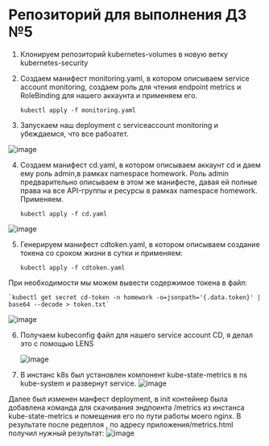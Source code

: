 # Репозиторий для выполнения ДЗ №5
1. Клонируем репозиторий kubernetes-volumes в новую ветку kubernetes-security

2. Создаем манифест monitoring.yaml, в котором описываем service account monitoring, создаем роль для чтения endpoint metrics и RoleBinding для нашего аккаунта и применяем его.

   `kubectl apply -f monitoring.yaml`

3. Запускаем наш deployment с serviceaccount monitoring и убеждаемся, что все рабоатет.

![image](https://github.com/Kuber-2024-04OTUS/hyperique_repo/assets/90676858/defa86ed-3857-4655-b631-4c8b0293f937)


4. Создаем манифест cd.yaml, в котором описываем аккаунт cd и даем ему роль admin,в рамках namespace homework. Роль admin предварительно описываем в этом же манифесте, давая ей полные права на все API-группы и ресурсы в рамках namespace homework. Применяем.

   `kubectl apply -f cd.yaml`

![image](https://github.com/Kuber-2024-04OTUS/hyperique_repo/assets/90676858/9dcff4a4-0581-4683-bf0f-8bce7161f66b)


5. Генерируем манифест cdtoken.yaml, в котором описываем создание токена со сроком жизни в сутки и применяем:

    `kubectl apply -f cdtoken.yaml`
   
  При необходимости мы можем вывести содержимое токена в файл:

    `kubectl get secret cd-token -n homework -o=jsonpath='{.data.token}' | base64 --decode > token.txt`     
 
![image](https://github.com/Kuber-2024-04OTUS/hyperique_repo/assets/90676858/f5c421de-c44c-450d-b22d-71a04ead7eec)

 
6. Получаем kubeconfig файл для нашего service account CD, я делал это с помощью LENS

   ![image](https://github.com/Kuber-2024-04OTUS/hyperique_repo/assets/90676858/f054ea5f-7bcb-4756-8201-7720daf3bcc1)



7. В инстанс k8s был установлен компонент kube-state-metrics в ns kube-system и развернут service.
   ![image](https://github.com/Kuber-2024-04OTUS/hyperique_repo/assets/90676858/09911d7a-cb43-4428-93dd-9fba93573f6c)
   
Далее был изменен манфест deployment, в init контейнер была добавлена команда для скачивания эндпоинта /metrics из инстанса kube-state-metrics и помещения его по пути работы моего nginx.
В результате после редеплоя , по адресу приложения/metrics.html получил нужный результат:
![image](https://github.com/Kuber-2024-04OTUS/hyperique_repo/assets/90676858/dce814c2-ffe1-4ae0-886f-9f0982f827ca)

 
